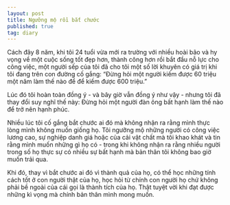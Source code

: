 ```yaml
---
layout: post
title: Ngưỡng mộ rồi bắt chước
published: true
tag: diary
---
```

Cách đây 8 năm, khi tôi 24 tuổi vừa mới ra trường với nhiều hoài bão và hy vọng về một cuộc sống tốt đẹp hơn, thành công hơn rồi bắt đầu nỗ lực cho công việc, một người sếp của tôi đã cho tôi một số lời khuyên có giá trị khi tôi đang trên con đường cố gắng: “Đừng hỏi một người kiếm được 60 triệu một năm làm thế nào để để kiếm được 600 triệu.”

Lúc đó tôi hoàn toàn đồng ý - và bây giờ vẫn đồng ý như vậy - nhưng tôi đã thay đổi suy nghĩ thế này: Đừng hỏi một người đàn ông bất hạnh làm thế nào để trở nên hạnh phúc.

Nhiều lúc tôi cố gắng bắt chước ai đó mà không nhận ra rằng mình thực lòng mình không muốn giống họ. Tôi ngưỡng mộ những người có công việc lương cao, sự nghiệp danh giá hoặc của cải vật chất mà tôi khao khát và tin rằng mình muốn những gì họ có - trong khi không nhận ra rằng nhiều người trong số họ thực sự có nhiều sự bất hạnh mà bản thân tôi không bao giờ muốn trải qua.

Khi đó, thay vì bắt chước ai đó vì thành quả của họ, có thể học những tính cách tốt ở con người thật của họ, học hỏi từ chính con người họ chứ không phải bề ngoài của cái gọi là thành tích của họ. Thật tuyệt vời khi đạt được những kì vọng mà chính bản thân mình mong muốn.
